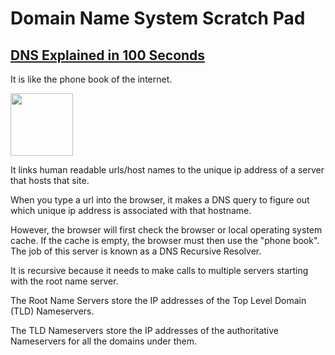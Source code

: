 # Domain Name System Scratch Pad

## [DNS Explained in 100 Seconds](https://youtu.be/UVR9lhUGAyU?si=K95Jo_bQDbQAk_FU)

It is like the phone book of the internet.

<img src="https://moz-static.moz.com/learn/seo/Domains-page/_large/domain-description-image.png?mtime=20170320080539" height="100">

It links human readable urls/host names to the unique ip address of a server that hosts that site.

When you type a url into the browser, it makes a DNS query to figure out which unique ip address is associated with that hostname.

However, the browser will first check the browser or local operating system cache. If the cache is empty, the browser must then use the "phone book". The job of this server is known as a DNS Recursive Resolver.

It is recursive because it needs to make calls to multiple servers starting with the root name server.

The Root Name Servers store the IP addresses of the Top Level Domain (TLD) Nameservers.

The TLD Nameservers store the IP addresses of the authoritative Nameservers for all the domains under them.